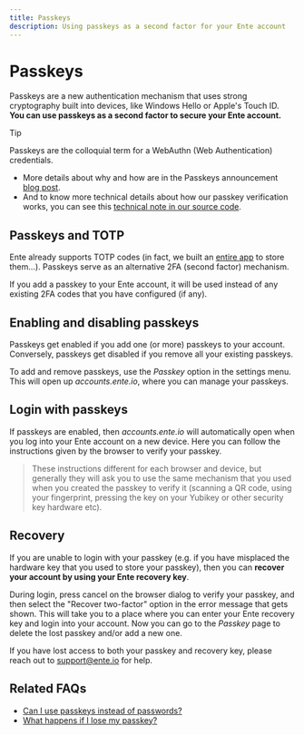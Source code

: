 ```yaml
---
title: Passkeys
description: Using passkeys as a second factor for your Ente account
---
```


# Passkeys

Passkeys are a new authentication mechanism that uses strong cryptography built
into devices, like Windows Hello or Apple's Touch ID. **You can use passkeys as
a second factor to secure your Ente account.**

> [!TIP]
>
> Passkeys are the colloquial term for a WebAuthn (Web Authentication)
> credentials.
>
> - More details about why and how are in the Passkeys announcement
>   [blog post](https://ente.io/blog/introducing-passkeys-on-ente/).
> - And to know more technical details about how our passkey verification works,
>   you can see this
>   [technical note in our source code](https://github.com/ente-io/ente/blob/main/web/docs/webauthn-passkeys.md).

## Passkeys and TOTP

Ente already supports TOTP codes (in fact, we built an
[entire app](https://ente.io/auth/) to store them...). Passkeys serve as an
alternative 2FA (second factor) mechanism.

If you add a passkey to your Ente account, it will be used instead of any
existing 2FA codes that you have configured (if any).

## Enabling and disabling passkeys

Passkeys get enabled if you add one (or more) passkeys to your account.
Conversely, passkeys get disabled if you remove all your existing passkeys.

To add and remove passkeys, use the _Passkey_ option in the settings menu. This
will open up _accounts.ente.io_, where you can manage your passkeys.

## Login with passkeys

If passkeys are enabled, then _accounts.ente.io_ will automatically open when
you log into your Ente account on a new device. Here you can follow the
instructions given by the browser to verify your passkey.

> These instructions different for each browser and device, but generally they
> will ask you to use the same mechanism that you used when you created the
> passkey to verify it (scanning a QR code, using your fingerprint, pressing the
> key on your Yubikey or other security key hardware etc).

## Recovery

If you are unable to login with your passkey (e.g. if you have misplaced the
hardware key that you used to store your passkey), then you can **recover your
account by using your Ente recovery key**.

During login, press cancel on the browser dialog to verify your passkey, and
then select the "Recover two-factor" option in the error message that gets
shown. This will take you to a place where you can enter your Ente recovery key
and login into your account. Now you can go to the _Passkey_ page to delete the
lost passkey and/or add a new one.

If you have lost access to both your passkey and recovery key, please reach out
to [support@ente.io](mailto:support@ente.io) for help.

## Related FAQs
* [Can I use passkeys instead of passwords?](/photos/faq/account-creation#use-passkeys)
* [What happens if I lose my passkey?](/photos/faq/account-creation#lost-passkey)
